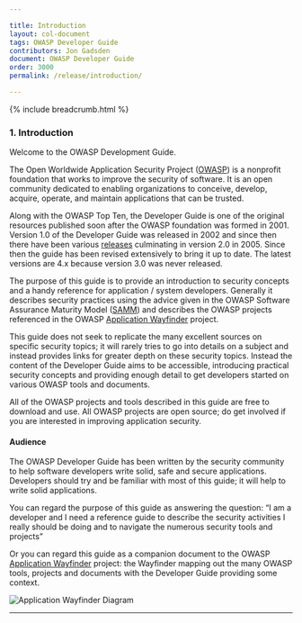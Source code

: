 ```yaml
---

title: Introduction
layout: col-document
tags: OWASP Developer Guide
contributors: Jon Gadsden
document: OWASP Developer Guide
order: 3000
permalink: /release/introduction/

---
```


{% include breadcrumb.html %}

### 1. Introduction

Welcome to the OWASP Development Guide.

The Open Worldwide Application Security Project ([OWASP][about]) is a nonprofit foundation
that works to improve the security of software.
It is an open community dedicated to enabling organizations to
conceive, develop, acquire, operate, and maintain applications that can be trusted.

Along with the OWASP Top Ten, the Developer Guide is one of the original resources
published soon after the OWASP foundation was formed in 2001.
Version 1.0 of the Developer Guide was released in 2002
and since then there have been various [releases][versions] culminating in version 2.0 in 2005.
Since then the guide has been revised extensively to bring it up to date.
The latest versions are 4.x because version 3.0 was never released.

The purpose of this guide is to provide an introduction to security concepts
and a handy reference for application / system developers.
Generally it describes security practices using the advice given in the
OWASP Software Assurance Maturity Model ([SAMM][samm]) and describes the OWASP projects
referenced in the OWASP [Application Wayfinder][wayfinder] project.

This guide does not seek to replicate the many excellent sources on specific security topics;
it will rarely tries to go into details on a subject and instead provides links for greater depth on these security topics.
Instead the content of the Developer Guide aims to be accessible, introducing  practical security concepts
and providing enough detail to get developers started on various OWASP tools and documents.

All of the OWASP projects and tools described in this guide are free to download and use.
All OWASP projects are open source; do get involved if you are interested in improving application security.

#### Audience

The OWASP Developer Guide has been written by the security community to help software developers write solid,
safe and secure applications.
Developers should try and be familiar with most of this guide; it will help to write solid applications.

You can regard the purpose of this guide as answering the question:
 “I am a developer and I need a reference guide to describe the security activities I really should be doing
 and to navigate the numerous security tools and projects”

Or you can regard this guide as a companion document to the OWASP [Application Wayfinder][wayfinder] project:
the Wayfinder mapping out the many OWASP tools, projects and documents with the Developer Guide providing some context.

![Application Wayfinder Diagram](../assets/images/owasp-wayfinder.png "OWASP Application Wayfinder")

----

[about]: https://owasp.org/about/
[samm]: https://owaspsamm.org/about/
[versions]: https://github.com/OWASP/DevGuide/wiki#old-versions
[wayfinder]: https://owasp.org/www-project-integration-standards/
